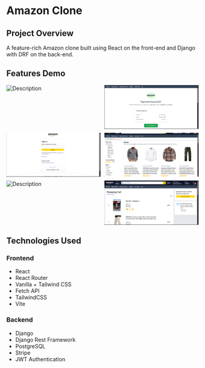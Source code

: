 # Amazon Clone

## Project Overview
A feature-rich Amazon clone built using React on the front-end and Django with DRF on the back-end.

## Features Demo
<div style="width:100%; display: flex; justify-content: space-between; margin-bottom: 10px">
    <img src="screenshots/amazon-home.gif" alt="Description" width="49%"/>
    <img src="screenshots/receipt.png" alt="Description" width="49%"/>
</div>

<div style="width:100%; display: flex; justify-content: space-between; margin-bottom: 10px">
    <img src="screenshots/auth.png" alt="Description" width="49%"/>
    <img src="screenshots/sorting.gif" alt="Description" width="49%"/>
</div>

<div style="width:100%; display: flex; justify-content: space-between; margin-bottom: 10px">
    <img src="screenshots/detail.gif" alt="Description" width="49%"/>
    <img src="screenshots/cart.png" alt="Description" width="49%"/>
</div>

## Technologies Used
### Frontend
- React
- React Router
- Vanilla + Tailwind CSS
- Fetch API
- TailwindCSS
- Vite
### Backend
- Django
- Django Rest Framework
- PostgreSQL
- Stripe
- JWT Authentication